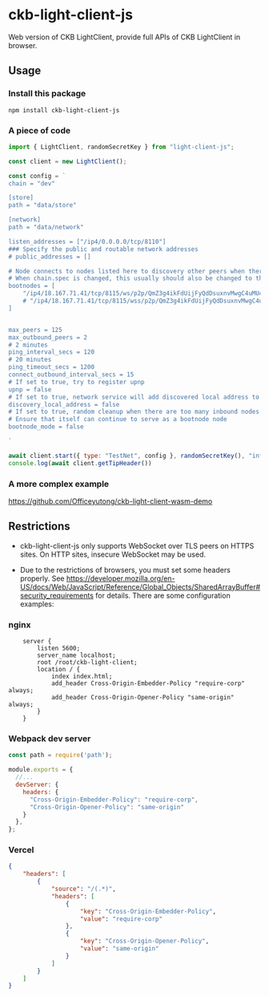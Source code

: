 # ckb-light-client-js

Web version of CKB LightClient, provide full APIs of CKB LightClient in browser.

## Usage

### Install this package
```
npm install ckb-light-client-js
```
### A piece of code
```js
import { LightClient, randomSecretKey } from "light-client-js";

const client = new LightClient();

const config = `
chain = "dev"

[store]
path = "data/store"

[network]
path = "data/network"

listen_addresses = ["/ip4/0.0.0.0/tcp/8110"]
### Specify the public and routable network addresses
# public_addresses = []

# Node connects to nodes listed here to discovery other peers when there's no local stored peers.
# When chain.spec is changed, this usually should also be changed to the bootnodes in the new chain.
bootnodes = [
    "/ip4/18.167.71.41/tcp/8115/ws/p2p/QmZ3g4ikFdUijFyQdDsuxnvMwgC4uMU4Ux8siwPGPxLnRC",
    # "/ip4/18.167.71.41/tcp/8115/wss/p2p/QmZ3g4ikFdUijFyQdDsuxnvMwgC4uMU4Ux8siwPGPxLnRC"
]


max_peers = 125
max_outbound_peers = 2
# 2 minutes
ping_interval_secs = 120
# 20 minutes
ping_timeout_secs = 1200
connect_outbound_interval_secs = 15
# If set to true, try to register upnp
upnp = false
# If set to true, network service will add discovered local address to peer store, it's helpful for private net development
discovery_local_address = false
# If set to true, random cleanup when there are too many inbound nodes
# Ensure that itself can continue to serve as a bootnode node
bootnode_mode = false

`

await client.start({ type: "TestNet", config }, randomSecretKey(), "info");
console.log(await client.getTipHeader())
```

### A more complex example

https://github.com/Officeyutong/ckb-light-client-wasm-demo

## Restrictions
- ckb-light-client-js only supports WebSocket over TLS peers on HTTPS sites. On HTTP sites, insecure WebSocket may be used.

- Due to the restrictions of browsers, you must set some headers properly. See https://developer.mozilla.org/en-US/docs/Web/JavaScript/Reference/Global_Objects/SharedArrayBuffer#security_requirements for details. There are some configuration examples:

### nginx

```
    server {
        listen 5600;
        server_name localhost;
        root /root/ckb-light-client;
        location / {
            index index.html;
            add_header Cross-Origin-Embedder-Policy "require-corp" always;
            add_header Cross-Origin-Opener-Policy "same-origin" always;
        }
    }
```
### Webpack dev server
```js
const path = require('path');

module.exports = {
  //...
  devServer: {
    headers: {
      "Cross-Origin-Embedder-Policy": "require-corp",
      "Cross-Origin-Opener-Policy": "same-origin"
    }
  },
};
```

### Vercel
```json
{
    "headers": [
        {
            "source": "/(.*)",
            "headers": [
                {
                    "key": "Cross-Origin-Embedder-Policy",
                    "value": "require-corp"
                },
                {
                    "key": "Cross-Origin-Opener-Policy",
                    "value": "same-origin"
                }
            ]
        }
    ]
}

```
